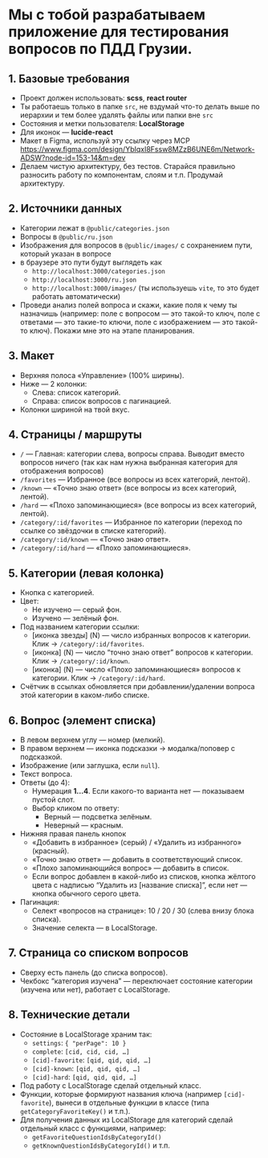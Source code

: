 # Мы с тобой разрабатываем приложение для тестирования вопросов по ПДД Грузии.

## 1. Базовые требования
- Проект должен использовать: **scss**, **react router**
- Ты работаешь только в папке `src`, не вздумай что-то делать выше по иерархии и тем более удалять файлы или папки вне `src`
- Состояния и метки пользователя: **LocalStorage**
- Для иконок — **lucide-react**
- Макет в Figma, используй эту ссылку через MCP https://www.figma.com/design/YbIqxI8Fssw8MZzB6UNE6m/Network-ADSW?node-id=153-14&m=dev
- Делаем чистую архитектуру, без тестов. Старайся правильно разносить работу по компонентам, слоям и т.п. Продумай архитектуру.

## 2. Источники данных
- Категории лежат в `@public/categories.json`
- Вопросы в `@public/ru.json`
- Изображения для вопросов в `@public/images/` с сохранением пути, который указан в вопросе 
- в браузере это пути будут выглядеть как 
  - `http://localhost:3000/categories.json`
  - `http://localhost:3000/ru.json`
  - `http://localhost:3000/images/` (ты используешь `vite`, то это будет работать автоматически)
- Проведи анализ полей вопроса и скажи, какие поля к чему ты назначишь (например: поле с вопросом — это такой-то ключ, поле с ответами — это такие-то ключи, поле с изображением — это такой-то ключ). Покажи мне это на этапе планирования.

## 3. Макет
- Верхняя полоса «Управление» (100% ширины).
- Ниже — 2 колонки:
    - Слева: список категорий.
    - Справа: список вопросов с пагинацией.
- Колонки шириной на твой вкус.

## 4. Страницы / маршруты
- `/` — Главная: категории слева, вопросы справа. Выводит вместо вопросов ничего (так как нам нужна выбранная категория для отображения вопросов)
- `/favorites` — Избранное (все вопросы из всех категорий, лентой).
- `/known` — «Точно знаю ответ» (все вопросы из всех категорий, лентой).
- `/hard` — «Плохо запоминающиеся» (все вопросы из всех категорий, лентой).
- `/category/:id/favorites` — Избранное по категории (переход по ссылке со звёздочки в списке категорий).
- `/category/:id/known` — «Точно знаю ответ».
- `/category/:id/hard` — «Плохо запоминающиеся».

## 5. Категории (левая колонка)
- Кнопка с категорией.
- Цвет:
    - Не изучено — серый фон.
    - Изучено — зелёный фон.
- Под названием категории ссылки:
    - [иконка звезды] (N) — число избранных вопросов к категории. Клик → `/category/:id/favorites`.
    - [иконка] (N) — число “точно знаю ответ” вопросов к категории. Клик → `/category/:id/known`.
    - [иконка] (N) — число «Плохо запоминающиеся» вопросов к категории. Клик → `/category/:id/hard`.
- Счётчик в ссылках обновляется при добавлении/удалении вопроса этой категории в каком-либо списке.

## 6. Вопрос (элемент списка)
- В левом верхнем углу — номер (мелкий).
- В правом верхнем — иконка подсказки → модалка/поповер с подсказкой.
- Изображение (или заглушка, если `null`).
- Текст вопроса.
- Ответы (до 4):
    - Нумерация **1…4**. Если какого-то варианта нет — показываем пустой слот.
    - Выбор кликом по ответу:
        - Верный — подсветка зелёным.
        - Неверный — красным.
- Нижняя правая панель кнопок
    - «Добавить в избранное» (серый) / «Удалить из избранного» (красный).
    - «Точно знаю ответ» — добавить в соответствующий список.
    - «Плохо запоминающийся вопрос» — добавить в список.
    - Если вопрос добавлен в какой-либо из списков, кнопка жёлтого цвета с надписью “Удалить из [название списка]”, если нет — кнопка обычного серого цвета.
- Пагинация:
    - Селект «вопросов на странице»: 10 / 20 / 30 (слева внизу блока списка).
    - Значение селекта — в LocalStorage.

## 7. Страница со списком вопросов
- Сверху есть панель (до списка вопросов).
- Чекбокс “категория изучена” — переключает состояние категории (изучена или нет), работает с LocalStorage.

## 8. Технические детали
- Состояние в LocalStorage храним так:
    - `settings`: `{ "perPage": 10 }`
    - `complete`: `[cid, cid, cid, …]`
    - `[cid]-favorite`: `[qid, qid, qid, …]`
    - `[cid]-known`: `[qid, qid, qid, …]`
    - `[cid]-hard`: `[qid, qid, qid, …]`
- Под работу с LocalStorage сделай отдельный класс.
- Функции, которые формируют названия ключа (например `[cid]-favorite`), вынеси в отдельные функции в классе (типа `getCategoryFavoriteKey()` и т.п.).
- Для получения данных из LocalStorage для категорий сделай отдельный класс с функциями, например:
    - `getFavoriteQuestionIdsByCategoryId()`
    - `getKnownQuestionIdsByCategoryId()` и т.п.